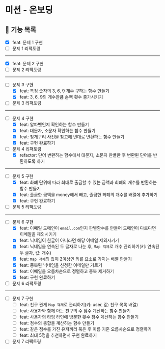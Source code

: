 # 미션 - 온보딩

## 📃 기능 목록

- [x] feat: 문제 1 구현
- [ ] 문제 1 리팩토링

---

- [x] feat: 문제 2 구현
- [ ] 문제 2 리팩토링

---

- [ ] 문제 3 구현
  - [x] feat: 특정 숫자의 3, 6, 9 개수 구하는 함수 만들기
  - [x] feat: 3, 6, 9의 개수만큼 손뼉 횟수 증가시키기
- [ ] 문제 3 리팩토링

---

- [ ] 문제 4 구현
  - [x] feat: 알파벳인지 확인하는 함수 만들기
  - [x] feat: 대문자, 소문자 확인하는 함수 만들기
  - [x] feat: 청개구리 사전을 참고해 반대로 변환하는 함수 만들기
  - [x] feat: 구현 완료하기
- [ ] 문제 4 리팩토링
  - [x] refactor: 단어 변환하는 함수에서 대문자, 소문자 판별한 후 변환된 단어를 반환하도록 하기

---

- [ ] 문제 5 구현
  - [x] feat: 화폐 단위에 따라 최대로 출금할 수 있는 금액과 회폐의 개수를 반환하는 함수 만들기
  - [x] feat: 출금한 금액을 money에서 빼고, 출금한 화폐의 개수를 배열에 추가하기
  - [x] feat: 구현 완료하기
- [ ] 문제 5 리팩토링

---

- [ ] 문제 6 구현
  - [x] feat: 이메일 도메인이 `email.com`인지 판별함수를 만들어 도메인이 다르다면 이메일을 제외시키기
  - [x] feat: 닉네임이 한글이 아니라면 해당 이메일 제외시키기
  - [x] feat: 닉네임을 연속된 두 글자로 나눈 후, `Map 객체`로 개수 관리하기(키: 연속된 두 글자, 값: 개수)
  - [x] feat: `Map 객체`의 값이 2이상인 키를 요소로 가지는 배열 만들기
  - [x] feat: 중복된 닉네임을 신청한 이메일만 거르기
  - [x] feat: 이메일을 오름차순으로 정렬하고 중복 제거하기
  - [x] feat: 구현 완료하기
- [ ] 문제 6 리팩토링

---

- [ ] 문제 7 구현
  - [ ] feat: 친구 관계 `Map 객체`로 관리하기(키: user, 값: 친구 목록 배열)
  - [ ] feat: 사용자와 함께 아는 친구의 수 점수 계산하는 함수 만들기
  - [ ] feat: 사용자의 타임 라인에 방문한 횟수 점수 계산하는 함수 만들기
  - [ ] feat: 점수의 총합을 계산하는 함수 만들기
  - [ ] feat: 같은 점수를 가진 유저끼리 묶은 후 이름 기준 오름차순으로 정렬하기
  - [ ] feat: 최대 5명을 추천하면서 구현 완료하기
- [ ] 문제 7 리팩토링
